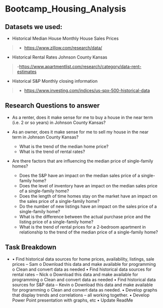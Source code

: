 # Bootcamp_Housing_Analysis

## Datasets we used:
-	Historical Median House Monthly House Sales Prices
>-	https://www.zillow.com/research/data/
-	Historical Rental Rates Johnson County Kansas
>-https://www.apartmentlist.com/research/category/data-rent-estimates
-	Historical S&P Monthly closing information
>-	https://www.investing.com/indices/us-spx-500-historical-data

## Research Questions to answer

- As a renter, does it make sense for me to buy a house in the near term (i.e. 2 or so years) in Johnson County Kansas?
- As an owner, does it make sense for me to sell my house in the near term in Johnson County Kansas?
    - What is the trend of the median home price?
    - What is the trend of rental rates?

- Are there factors that are influencing the median price of single-family homes?
    - Does the S&P have an impact on the median sales price of a single-family home?
    - Does the level of inventory have an impact on the median sales price of a single-family home?
    - Does the length of time homes stay on the market have an impact on the sales price of a single-family home?
    - Do the number of new listings have an impact on the sales price of a single-family home?
    - What is the difference between the actual purchase price and the listing price of a single-family home?
    - What is the trend of rental prices for a 2-bedroom apartment in relationship to the trend of the median price of a single-family home?

## Task Breakdown
- •	Find historical data sources for home prices, availability, listings, sale prices – Sam
o	Download this data and make available for programming
o	Clean and convert data as needed
•	Find historical data sources for rental rates – Nick
o	Download this data and make available for programming
o	Clean and convert data as needed
•	Find historical data sources for S&P data – Kevin
o	Download this data and make available for programming
o	Clean and convert data as needed.
•	Develop graphs that display trends and correlations – all working together.
•	Develop Power Point presentation with graphs, etc
•	Update ReadMe



